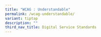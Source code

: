 ```yaml
---
title: "WCAG : Understandable"
permalink: /wcag-understandable/
variant: tiptap
description: ""
third_nav_title: Digital Service Standards
---
```

